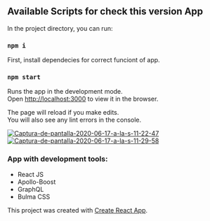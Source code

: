 ## Available Scripts for check this version App

In the project directory, you can run:

### `npm i`

First, install dependecies for correct funciont of app.

### `npm start`

Runs the app in the development mode.<br />
Open [http://localhost:3000](http://localhost:3000) to view it in the browser.

The page will reload if you make edits.<br />
You will also see any lint errors in the console.

<a href="https://ibb.co/JqpLt6d"><img src="https://i.ibb.co/9h4XgKv/Captura-de-pantalla-2020-06-17-a-la-s-11-22-47.png" alt="Captura-de-pantalla-2020-06-17-a-la-s-11-22-47" border="0" /></a>
<a href="https://ibb.co/T29FyVh"><img src="https://i.ibb.co/jfn1tc4/Captura-de-pantalla-2020-06-17-a-la-s-11-29-58.png" alt="Captura-de-pantalla-2020-06-17-a-la-s-11-29-58" border="0"></a>

### App with development tools:

- React JS
- Apollo-Boost
- GraphQL
- Bulma CSS

This project was created with [Create React App](https://github.com/facebook/create-react-app).
